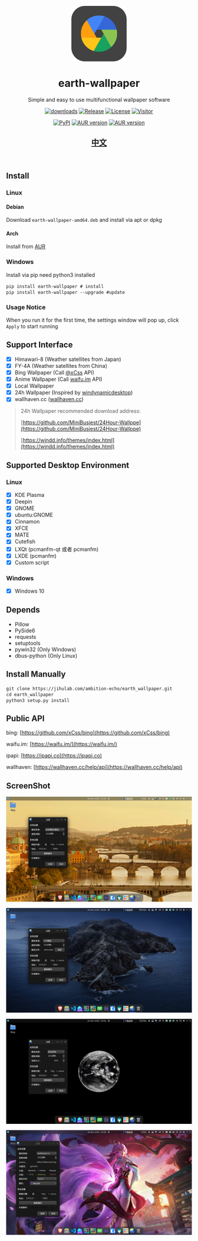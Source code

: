 <p align="center">
  <a href="#">
  </a>
  <p align="center">
   <img width="150" height="150" src="../assets/earth-wallpaper.png" alt="Logo">
  </p>
  <h1 align="center"><b>earth-wallpaper</b></h1>
  <p align="center">
  Simple and easy to use multifunctional wallpaper software
    <br />
  </p>
</p>
<div align="center">

[![downloads](https://img.shields.io/github/downloads/ambition-echo/earth_wallpaper/total)](https://github.com/ambition-echo/earth_wallpaper/releases)
[![Release](https://img.shields.io/github/v/release/ambition-echo/earth_wallpaper)](https://github.com/ambition-echo/earth_wallpaper/releases)
[![License](https://img.shields.io/github/license/ambition-echo/earth_wallpaper)](https://github.com/ambition-echo/earth_wallpaper/blob/main/LICENSE)
[![Visitor](https://visitor-badge.glitch.me/badge?page_id=ambition-echo.earth_wallpaper)](https://github.com/ambition-echo/earth_wallpaper)

[![PyPI](https://img.shields.io/pypi/v/earth-wallpaper?logo=python)](https://pypi.org/project/earth-wallpaper/)
[![AUR version](https://img.shields.io/aur/version/earth-wallpaper-bin?label=earth-wallpaper-bin&logo=archlinux)](https://aur.archlinux.org/packages/earth-wallpaper-bin)
[![AUR version](https://img.shields.io/aur/version/earth-wallpaper-nightly?label=earth-wallpaper-nightly&logo=archlinux)](https://aur.archlinux.org/packages/earth-wallpaper-nightly)
## [中文](https://github.com/ambition-echo/earth_wallpaper#readme)
</div>
<br/>

## Install

### Linux

#### Debian

Download `earth-wallpaper-amd64.deb` and install via apt or dpkg

#### Arch

Install from [AUR](https://aur.archlinux.org/packages?O=0&K=earth-wallpaper-)

### Windows

Install via pip
need python3 installed

```shell
pip install earth-wallpaper # install
pip install earth-wallpaper --upgrade #update
```

### Usage Notice

When you run it for the first time, the settings window will pop up, click ```Apply``` to start running

## Support Interface

- [x] Himawari-8 (Weather satellites from Japan)
- [x] FY-4A (Weather satellites from China)
- [x] Bing Wallpaper (Call [@xCss](https://github.com/xCss/bing) API)
- [x] Anime Wallpaper (Call [waifu.im](https://waifu.im/) API)
- [x] Local Wallpaper
- [x] 24h Wallpaper (Inspired by [windynamicdesktop](https://github.com/t1m0thyj/windynamicdesktop))
- [x] wallhaven.cc ([wallhaven.cc](https://wallhaven.cc))

> 24h Wallpaper recommended download address:
>
> [https://github.com/MiniBusiest/24Hour-Wallppe](https://github.com/MiniBusiest/24Hour-Wallppe)
>
> [https://windd.info/themes/index.html](https://windd.info/themes/index.html)

## Supported Desktop Environment

### Linux

- [x] KDE Plasma
- [x] Deepin
- [x] GNOME
- [x] ubuntu:GNOME
- [x] Cinnamon
- [x] XFCE
- [x] MATE
- [x] Cutefish
- [x] LXQt (pcmanfm-qt 或者 pcmanfm)
- [x] LXDE (pcmanfm)
- [x] Custom script

### Windows

- [x] Windows 10

## Depends

- Pillow
- PySide6
- requests
- setuptools
- pywin32 (Only Windows)
- dbus-python (Only Linux)

## Install Manually

```shell
git clone https://jihulab.com/ambition-echo/earth_wallpaper.git
cd earth_wallpaper
python3 setup.py install
```

## Public API

bing: [https://github.com/xCss/bing](https://github.com/xCss/bing)

waifu.im: [https://waifu.im/](https://waifu.im/)

ipapi: [https://ipapi.co](https://ipapi.co)

wallhaven: [https://wallhaven.cc/help/api](https://wallhaven.cc/help/api)

## ScreenShot

![bing](./assets/bing.png)

![wallpaper24](./assets/wallpaper24.png)

![fengyun4](./assets/fengyun4.png)

![wallhaven](./assets/wallhaven.png)